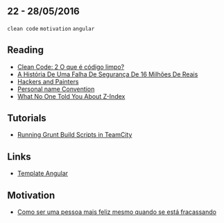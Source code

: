 22 - 28/05/2016
----------

`clean code` `motivation` `angular`

## Reading
- [Clean Code: 2 O que é código limpo?](https://www.javascriptmasters.com.br/blog/teoria/clean-code-2-o-que-e-codigo-limpo/)
- [A História De Uma Falha De Segurança De 16 Milhões De Reais](http://www.fidelis.work/a-historia-de-uma-falha-de-seguranca-de-16-milhoes-de-reais/)
- [Hackers and Painters](http://www.paulgraham.com/hp.html)
- [Personal name Convention](https://en.wikipedia.org/wiki/Personal_name#Name_order)
- [What No One Told You About Z-Index](http://philipwalton.com/articles/what-no-one-told-you-about-z-index/)
 
## Tutorials
- [Running Grunt Build Scripts in TeamCity](http://www.damirscorner.com/blog/posts/20150308-RunningGruntBuildScriptsInTeamCity.html)

## Links
- [Template Angular](http://triangular.oxygenna.com/#/dashboards/analytics)

## Motivation
- [Como ser uma pessoa mais feliz mesmo quando se está fracassando](https://www.linkedin.com/pulse/como-ser-uma-pessoa-mais-feliz-mesmo-quando-se-est%C3%A1-fernandes)
